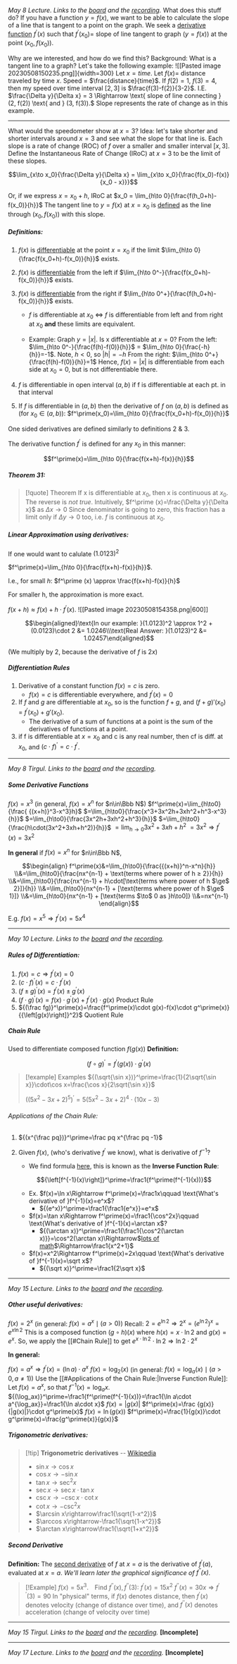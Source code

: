 *May 8 Lecture. Links to the [board](https://drive.google.com/file/d/1BwMi6pAdCWz0UrAnsMBeoXTBa8z6roiN/view?usp=sharing) and the [recording](https://drive.google.com/file/d/1zN1ep3dD9x7Rmo8kGeQKTHNNBCH0p6RK/view?usp=sharing).*
What does this stuff do?
	If you have a function $y=f(x)$, we want to be able to calculate the slope of a line that is tangent to a point on the graph.
	We seek a <u>derivative function</u> $f^\prime(x)$ such that
		$f^\prime(x_0)=$ slope of line tangent to graph $(y=f(x))$ at the point $(x_0,f(x_0))$.

Why are we interested, and how do we find this?
Background:
What is a tangent line to a graph?
Let's take the following example:
![[Pasted image 20230508150235.png]]{width=300}
Let $x=time$.
Let $f(x) =$ distance traveled by time $x$.
Speed = $\frac{distance}{time}$.
If $f(2)=1$, $f(3)=4$, then my speed over time interval $[2,3]$ is $\frac{f(3)-f(2)}{3-2}$.
I.E. $\frac{\Delta y}{\Delta x} = 3 \Rightarrow \text{ slope of line connecting } (2, f(2)) \text{ and } (3, f(3)).$
Slope represents the rate of change as in this example.

---
What would the speedometer show at $x=3$?
Idea: let's take shorter and shorter intervals around $x=3$ and see what the slope for that line is. Each slope is a rate of change (ROC) of $f$ over a smaller and smaller interval $[x,3]$. Define the Instantaneous Rate of Change (IRoC) at $x=3$ to be the limit of these slopes.

$$\lim_{x\to x_0}{\frac{\Delta y}{\Delta x} = \lim_{x\to x_0}{\frac{f(x_0)-f(x)}{x_0 - x}}}$$

Or, if we express $x=x_0 + h$, IRoC at $x_0 = \lim_{h\to 0}{\frac{f(h_0+h)-f(x_0)}{h}}$
The tangent line to $y=f(x)$ at $x=x_0$ is <u>defined</u> as the line through $(x_0, f(x_0))$ with this slope.

##### Definitions:
 1. $f(x)$ is <u>differentiable</u> at the point $x=x_0$ if the limit $\lim_{h\to 0}{\frac{f(x_0+h)-f(x_0)}{h}}$ exists.
 2. $f(x)$ is <u>differentiable</u> from the left   if $\lim_{h\to 0^-}{\frac{f(x_0+h)-f(x_0)}{h}}$ exists.
 3. $f(x)$ is <u>differentiable</u> from the right if $\lim_{h\to 0^+}{\frac{f(h_0+h)-f(x_0)}{h}}$ exists.
	- $f$ is differentiable at $x_0$ $\iff$ $f$ is differentiable from left and from right at $x_0$ **and** these limits are equivalent.

	- Example: Graph $y=|x|$. Is x differentiable at $x=0$?
	  From the left: $\lim_{h\to 0^-}{\frac{f(h)-f(0)}{h}}$ = $\lim_{h\to 0}{\frac{-h}{h}}=-1$. Note, $h<0$, so $|h|=-h$
	  From the right: $\lim_{h\to 0^+}{\frac{f(h)-f(0)}{h}}=1$
	  Hence, $f(x)=|x|$ is differentiable from each side at $x_0=0$, but is not differentiable there.

 4. $f$ is differentiable in open interval $(a,b)$ if f is differentiable at each pt. in that interval
 5. If $f$ is differentiable in $(a,b)$ then the derivative of $f$ on $(a,b)$ is defined as <nobr>(for $x_0\in(a,b)$):</nobr> $f^\prime(x_0)=\lim_{h\to 0}{\frac{f(x_0+h)-f(x_0)}{h}}$

One sided derivatives are defined similarly to definitions 2 & 3.

The derivative function $f^\prime$ is defined for any $x_0$ in this manner:

$$f^\prime(x)=\lim_{h\to 0}{\frac{f(x+h)-f(x)}{h}}$$

##### Theorem 31:
> [!quote] Theorem
> If x is differentiable at $x_0$, then x is continuous at $x_0$. The reverse is *not true*.
> Intuitively, $f^\prime (x)=\frac{\Delta y}{\Delta x}$ as $\Delta x \to 0$ Since denominator is going to zero, this fraction has a limit only if $\Delta y\to 0$ too, i.e. $f$ is continuous at $x_0$.

##### Linear Approximation using derivatives:
If one would want to calulate $(1.0123)^2$

$f^\prime(x)=\lim_{h\to 0}{\frac{f(x+h)-f(x)}{h}}$.

I.e., for small $h$: $f^\prime (x) \approx \frac{f(x+h)-f(x)}{h}$

For smaller h, the approximation is more exact.

$f(x+h)\approx f(x)+h\cdot f^\prime (x)$.
![[Pasted image 20230508154358.png|600]]

$$\begin{aligned}\text{In our example: }(1.0123)^2 \approx 1^2 + (0.0123)\cdot 2 &= 1.0246\\\text{Real Answer: }(1.0123)^2 &= 1.02457\end{aligned}$$

(We multiply by 2, because the derivative of $f$ is $2x$)

##### Differentiation Rules
 1. Derivative of a constant function $f(x)=c$ is zero.
	- $f(x)=c$ is differentiable everywhere, and $f^\prime(x)=0$
 2. If $f$ and $g$ are differentiable at $x_0$, so is the function $f+g$, and $(f+g)\prime(x_0)$ = $f^\prime(x_0) + g\prime(x_0)$.
	- The derivative of a sum of functions at a point is the sum of the derivatives of functions at a point.
 3. if f is differentiable at $x=x_0$ and c is any real number, then cf is diff. at $x_0$, and ${(c\cdot f)}^\prime = c\cdot f^\prime$.
---
*May 8 Tirgul. Links to the [board](https://drive.google.com/file/d/1S_NZEhPPuh-J7UZWxVKXWi7kgmO_z-7Q/view?usp=sharing) and the [recording](https://drive.google.com/file/d/1zN1ep3dD9x7Rmo8kGeQKTHNNBCH0p6RK/view?usp=sharing).*
##### Some Derivative Functions
$f(x)=x^3$ (in general, $f(x) = x^n$ for $n\in\Bbb N$)
$f^\prime(x)=\lim_{h\to0}{\frac{ {(x+h)}^3-x^3}h}$
$=\lim_{h\to0}{\frac{x^3+3x^2h+3xh^2+h^3-x^3}{h}}$
$=\lim_{h\to0}{\frac{3x^2h+3xh^2+h^3}{h}}$
$=\lim_{h\to0}{\frac{h\cdot(3x^2+3xh+h^2)}{h}}$
$=\lim_{h\to0}{3x^2+3xh+h^2}$
$=3x^2 \Rightarrow f^\prime(x)=3x^2$

**In general**
if $f(x) = x^n$ for $n\in\Bbb N$,

$$\begin{align}
f^\prime(x)&=\lim_{h\to0}{\frac{{(x+h)}^n-x^n}{h}}
\\&=\lim_{h\to0}{\frac{nx^{n-1} + \text{terms where power of h ≥ 2}}{h}}
\\&=\lim_{h\to0}{\frac{nx^{n-1} + h\cdot[\text{terms where power of h $\ge$ 2}]}{h}}
\\&=\lim_{h\to0}{nx^{n-1} + [\text{terms where power of h $\ge$ 1}]}
\\&=\lim_{h\to0}{nx^{n-1} + [\text{terms $\to$ 0 as }h\to0]}
\\&=nx^{n-1}
\end{align}$$

E.g. $f(x) = x^5\Rightarrow f^\prime(x)=5x^4$

---
*May 10 Lecture. Links to the [board](https://drive.google.com/file/d/1z4C-JCqc7vx1cP1Z-UaKlwRk_358B4eq/view?usp=sharing) and the [recording](https://drive.google.com/file/d/10TehH0JSiymOF9wxWyi-5U3tamo7EgTT/view?usp=sharing).*
##### Rules of Differentiation:
1. $f(x)=c\Rightarrow f^\prime(x)=0$
2. ${(c\cdot f)}^\prime(x)=c\cdot f^\prime(x)$
3. ${(f\pm g)}^\prime(x)=f^\prime(x)\pm g^\prime(x)$
4. ${(f\cdot g)}^\prime(x)=f(x)\cdot g^\prime(x)+f^\prime(x)\cdot g(x)$
	Product Rule
5. ${(\frac fg)}^\prime(x)=\frac{f^\prime(x)\cdot g(x)-f(x)\cdot g^\prime(x)}{{\left[g(x)\right]}^2}$
	Quotient Rule

##### Chain Rule
Used to differentiate composed function $f(g(x))$
**Definition:**

$${(f\circ g)}^\prime=f^\prime(g(x))\cdot g^\prime(x)$$

> [!example] Examples
> ${(\sqrt{\sin x})}^\prime=\frac{1}{2\sqrt{\sin x}}\cdot\cos x=\frac{\cos x}{2\sqrt{\sin x}}$
>
> ${({(5x^2-3x+2)}^5)}^\prime=5{(5x^2-3x+2)}^4\cdot(10x-3)$

###### Applications of the Chain Rule:
1. ${(x^{\frac pq})}^\prime=\frac pq x^{\frac pq -1}$
2. Given $f(x)$, (who's derivative $f^\prime$ we know), what is derivative of $f^{-1}$?
	- We find formula [here](https://drive.google.com/file/d/10TehH0JSiymOF9wxWyi-5U3tamo7EgTT/view?t=1h19m), this is known as the **Inverse Function Rule**:

	$${\left[f^{-1}(x)\right]}^\prime=\frac1{f^\prime(f^{-1}(x))}$$

	- Ex. $f(x)=\ln x\Rightarrow f^\prime(x)=\frac1x\qquad \text{What's derivative of }f^{-1}(x)=e^x$?
		- ${(e^x)}^\prime=\frac1{\frac1{e^x}}=e^x$
	- $f(x)=\tan x\Rightarrow f^\prime(x)=\frac1{\cos^2x}\qquad \text{What's derivative of }f^{-1}(x)=\arctan x$?
		- ${(\arctan x)}^\prime=\frac1{\frac1{\cos^2(\arctan x)}}=\cos^2(\arctan x)\Rightarrow$[lots of math](https://drive.google.com/file/d/10TehH0JSiymOF9wxWyi-5U3tamo7EgTT/view?t=1h34m30s)$\Rightarrow\frac1{x^2+1}$
	- $f(x)=x^2\Rightarrow f^\prime(x)=2x\qquad \text{What's derivative of }f^{-1}(x)=\sqrt x$?
		- ${(\sqrt x)}^\prime=\frac1{2\sqrt x}$


---
*May 15 Lecture. Links to the [board](https://drive.google.com/file/d/1dFASNn6Xd4YzXUSHsNLkqV739o3WLJLu/view?usp=sharing) and the [recording](https://drive.google.com/file/d/15RNuaMs73eEMTTOE6A2OBvyYL6uSSnAJ/view?usp=sharing).*

##### Other useful derivatives:

$f(x)=2^x$ (in general: $f(x)=a^x\mid (a>0)$)
Recall: $2=e^{\ln2}\Rightarrow2^x={(e^{\ln2})}^x=e^{x\ln2}$
This is a composed function $(g\circ h)(x)$ where $h(x)=x\cdot\ln2$ and $g(x)=e^x$.
So, we apply the [[#Chain Rule]] to get $e^{x\cdot\ln2}\cdot\ln2\Rightarrow\ln2\cdot 2^x$

**In general:**

$f(x)=a^x\Rightarrow f^\prime(x)=(\ln a)\cdot a^x$
$f(x)=\log_2(x)$ (in general: $f(x)=\log_a(x)\mid(a>0,a\not=1)$)
	Use the [[#Applications of the Chain Rule:|Inverse Function Rule]]:
	Let $f(x)=a^x$, so that $f^{-1}(x)=\log_ax$.
	${(\log_ax)}^\prime=\frac1{f^\prime(f^{-1}(x))}=\frac1{\ln a\cdot a^{\log_ax}}=\frac1{\ln a\cdot x}$
$f(x)=|g(x)|$
	$f^\prime(x)=\frac {g(x)}{|g(x)|}\cdot g^\prime(x)$
$f(x)=\ln(g(x))$
	$f^\prime(x)=\frac{1}{g(x)}\cdot g^\prime(x)=\frac{g^\prime(x)}{g(x)}$
##### Trigonometric derivatives:
> [!tip] **Trigonometric derivatives** -- [Wikipedia](https://en.wikipedia.org/wiki/Differentiation_of_trigonometric_functions)
> - $\sin x\rightarrow\cos x$
> - $\cos x\rightarrow-\sin x$
> - $\tan x\rightarrow\sec^2x$
> - $\sec x\rightarrow\sec x\cdot\tan x$
> - $\csc x\rightarrow-\csc x\cdot\cot x$
> - $\cot x\rightarrow-\csc^2x$
> - $\arcsin x\rightarrow\frac1{\sqrt{1-x^2}}$
> - $\arccos x\rightarrow-\frac1{\sqrt{1-x^2}}$
> - $\arctan x\rightarrow\frac1{\sqrt{1+x^2}}$
##### Second Derivative
**Definition:** The <u>second derivative</u> of $f$ at $x=a$ is the derivative of $f^\prime(a)$, evaluated at $x=a$.
*We'll learn later the graphical significance of $f^{\prime\prime}(x)$.*

> [!Example]
> $f(x)=5x^3$.&emsp;Find $f^{\prime\prime}(x),f^{\prime\prime}(3)$:
> $f^{\prime}(x)=15x^2$
> $f^{\prime\prime}(x)=30x\Rightarrow f^{\prime\prime}(3)=90$
In "physical" terms, if $f(x)$ denotes distance, then $f^\prime(x)$ denotes velocity (change of distance over time), and $f^{\prime\prime}(x)$ denotes acceleration (change of velocity over time)

---
*May 15 Tirgul. Links to the [board](https://drive.google.com/file/d/1tpdT4hh9mK4BQsP4c0kzmhpqJ22tFux7/view?usp=sharing) and the [recording](https://drive.google.com/file/d/1DYerFUrS_VTiF-x110mAMMfijngYG4Y7/view?usp=sharing).*
**\[Incomplete]**

---
*May 17 Lecture. Links to the [board](https://drive.google.com/file/d/1uoFO6oGx4snb2b7w5d6NiHLif-sXGahC/view?usp=sharing) and the [recording](https://drive.google.com/file/d/1LCHNtfOGq5c4wNoIxWh8H0RmwglGTSME/view?usp=sharing).*
**\[Incomplete]**
